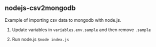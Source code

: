 ## nodejs-csv2mongodb

Example of importing csv data to mongodb with node.js. 

1. Update variables in `variables.env.sample` and then remove `.sample` 

2. Run node.js `$node index.js`
